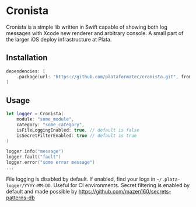 # Cronista

Cronista is a simple lib written in Swift capable of showing both log messages with Xcode new renderer and arbitrary console. A small part of the larger iOS deploy infrastructure at Plata.

## Installation

```swift
dependencies: [
    .package(url: "https://github.com/plataformatec/cronista.git", from: "1.0.2")
]
```

## Usage

```swift
let logger = Cronista(
    module: "some_module", 
    category: "some_category", 
    isFileLoggingEnabled: true, // default is false
    isSecretFilterEnabled: true // default is true
)

logger.info("message")
logger.fault("fault")
logger.error("some error message")
...
```

File logging is disabled by default. If enabled, find your logs in `~/.plata-logger/YYYY-MM-DD`. Useful for CI environments. Secret filtering is enabled by default and made possible by https://github.com/mazen160/secrets-patterns-db


